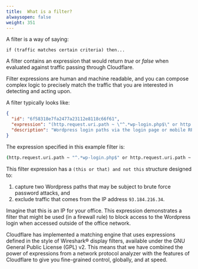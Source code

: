 ```yaml
---
title:  What is a filter?
alwaysopen: false
weight: 351
---
```

A filter is a way of saying:

 `if (traffic matches certain criteria) then...`

A filter contains an expression that would return *true* or *false* when evaluated against traffic passing through Cloudflare.

Filter expressions are human and machine readable, and you can compose complex logic to precisely match the traffic that you are interested in detecting and acting upon.

A filter typically looks like:

```json
{
  "id": "6f58318e7fa2477a23112e8118c66f61",
  "expression": "(http.request.uri.path ~ \"^.*wp-login.php$\" or http.request.uri.path ~ \"^.*xmlrpc.php$\") and ip.src ne 93.184.216.34",
  "description": "Wordpress login paths via the login page or mobile RPC endpoint"
}
```

The expression specified in this example filter is:

```bash
(http.request.uri.path ~ "^.*wp-login.php$" or http.request.uri.path ~ "^.*xmlrpc.php$") and ip.src ne 93.184.216.34
```

This filter expression has a `(this or that) and not this` structure designed to:

1. capture two Wordpress paths that may be subject to brute force password attacks, and
2. exclude traffic that comes from the IP address `93.184.216.34`.

Imagine that this is an IP for your office. This expression demonstrates a filter that might be used (in a firewall rule) to block access to the Wordpress login when accessed outside of the office network.

Cloudflare has implemented a matching engine that uses expressions defined in the style of Wireshark® display filters, available under the GNU General Public License (GPL) v2. This means that we have combined the power of expressions from a network protocol analyzer with the features of Cloudflare to give you fine-grained control, globally, and at speed.
